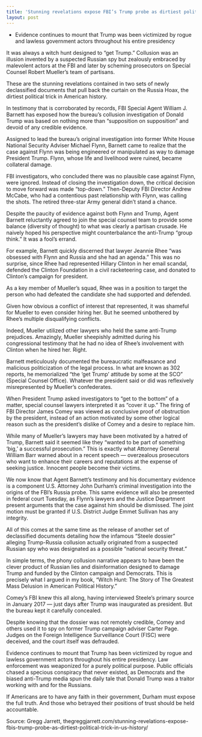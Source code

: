 ```yaml
---
title: 'Stunning revelations expose FBI’s Trump probe as dirtiest political trick in U.S. history'
layout: post
---
```


- Evidence continues to mount that Trump was been victimized by rogue and lawless government actors throughout his entire presidency

It was always a witch hunt designed to “get Trump.” Collusion was an illusion invented by a suspected Russian spy but zealously embraced by malevolent actors at the FBI and later by scheming prosecutors on Special Counsel Robert Mueller’s team of partisans.

These are the stunning revelations contained in two sets of newly declassified documents that pull back the curtain on the Russia Hoax, the dirtiest political trick in American history.

In testimony that is corroborated by records, FBI Special Agent William J. Barnett has exposed how the bureau’s collusion investigation of Donald Trump was based on nothing more than “supposition on supposition” and devoid of any credible evidence.

Assigned to lead the bureau’s original investigation into former White House National Security Adviser Michael Flynn, Barnett came to realize that the case against Flynn was being engineered or manipulated as way to damage President Trump. Flynn, whose life and livelihood were ruined, became collateral damage.

FBI investigators, who concluded there was no plausible case against Flynn, were ignored. Instead of closing the investigation down, the critical decision to move forward was made “top-down.” Then-Deputy FBI Director Andrew McCabe, who had a contentious past relationship with Flynn, was calling the shots. The retired three-star Army general didn’t stand a chance.

Despite the paucity of evidence against both Flynn and Trump, Agent Barnett reluctantly agreed to join the special counsel team to provide some balance (diversity of thought) to what was clearly a partisan crusade. He naively hoped his perspective might counterbalance the anti-Trump “group think.” It was a fool’s errand.

For example, Barnett quickly discerned that lawyer Jeannie Rhee “was obsessed with Flynn and Russia and she had an agenda.” This was no surprise, since Rhee had represented Hillary Clinton in her email scandal, defended the Clinton Foundation in a civil racketeering case, and donated to Clinton’s campaign for president.

As a key member of Mueller’s squad, Rhee was in a position to target the person who had defeated the candidate she had supported and defended.

Given how obvious a conflict of interest that represented, it was shameful for Mueller to even consider hiring her. But he seemed unbothered by Rhee’s multiple disqualifying conflicts.

Indeed, Mueller utilized other lawyers who held the same anti-Trump prejudices. Amazingly, Mueller sheepishly admitted during his congressional testimony that he had no idea of Rhee’s involvement with Clinton when he hired her. Right.

Barnett meticulously documented the bureaucratic malfeasance and malicious politicization of the legal process. In what are known as 302 reports, he memorialized “the ‘get Trump’ attitude by some at the SCO” (Special Counsel Office). Whatever the president said or did was reflexively misrepresented by Mueller’s confederates.

When President Trump asked investigators to “get to the bottom” of a matter, special counsel lawyers interpreted it as “cover it up.” The firing of FBI Director James Comey was viewed as conclusive proof of obstruction by the president, instead of an action motivated by some other logical reason such as the president’s dislike of Comey and a desire to replace him.

While many of Mueller’s lawyers may have been motivated by a hatred of Trump, Barnett said it seemed like they “wanted to be part of something ‘big,’ a successful prosecution.” This is exactly what Attorney General William Barr warned about in a recent speech — overzealous prosecutors who want to enhance their careers and reputations at the expense of seeking justice. Innocent people become their victims.

We now know that Agent Barnett’s testimony and his documentary evidence is a component U.S. Attorney John Durham’s criminal investigation into the origins of the FBI’s Russia probe. This same evidence will also be presented in federal court Tuesday, as Flynn’s lawyers and the Justice Department present arguments that the case against him should be dismissed. The joint motion must be granted if U.S. District Judge Emmet Sullivan has any integrity.

All of this comes at the same time as the release of another set of declassified documents detailing how the infamous “Steele dossier” alleging Trump-Russia collusion actually originated from a suspected Russian spy who was designated as a possible “national security threat.”

In simple terms, the phony collusion narrative appears to have been the clever product of Russian lies and disinformation designed to damage Trump and funded by the Clinton campaign and Democrats. This is precisely what I argued in my book, “Witch Hunt: The Story of The Greatest Mass Delusion in American Political History.”

Comey’s FBI knew this all along, having interviewed Steele’s primary source in January 2017 — just days after Trump was inaugurated as president. But the bureau kept it carefully concealed.

Despite knowing that the dossier was not remotely credible, Comey and others used it to spy on former Trump campaign adviser Carter Page. Judges on the Foreign Intelligence Surveillance Court (FISC) were deceived, and the court itself was defrauded.

Evidence continues to mount that Trump has been victimized by rogue and lawless government actors throughout his entire presidency. Law enforcement was weaponized for a purely political purpose. Public officials chased a specious conspiracy that never existed, as Democrats and the biased anti-Trump media spun the daily tale that Donald Trump was a traitor working with and for the Russians.

If Americans are to have any faith in their government, Durham must expose the full truth. And those who betrayed their positions of trust should be held accountable.

Source: Gregg Jarrett, thegreggjarrett.com/stunning-revelations-expose-fbis-trump-probe-as-dirtiest-political-trick-in-us-history/